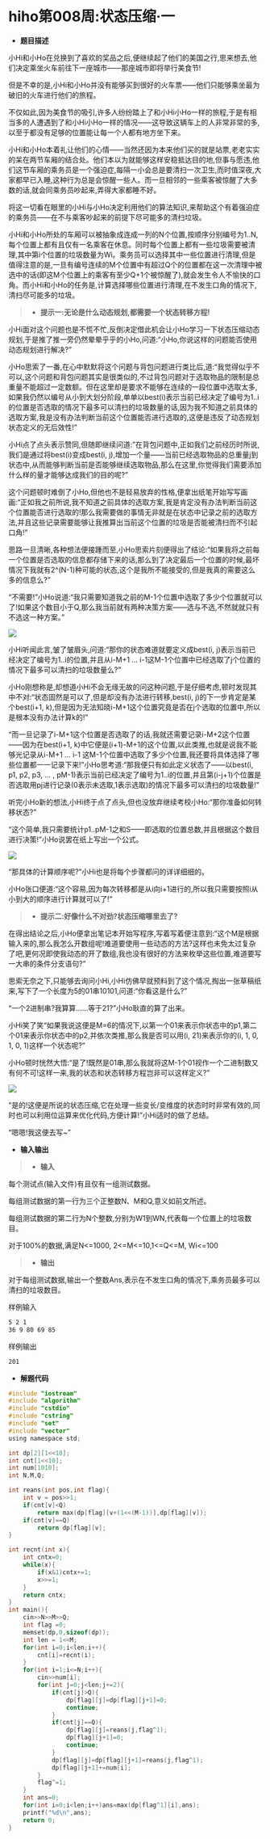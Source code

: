 # hiho第008周:状态压缩·一

* **题目描述**

小Hi和小Ho在兑换到了喜欢的奖品之后,便继续起了他们的美国之行,思来想去,他们决定乘坐火车前往下一座城市——那座城市即将举行美食节!

但是不幸的是,小Hi和小Ho并没有能够买到很好的火车票——他们只能够乘坐最为破旧的火车进行他们的旅程。

不仅如此,因为美食节的吸引,许多人纷纷踏上了和小Hi小Ho一样的旅程,于是有相当多的人遭遇到了和小Hi小Ho一样的情况——这导致这辆车上的人非常非常的多,以至于都没有足够的位置能让每一个人都有地方坐下来。

小Hi和小Ho本着礼让他们的心情——当然还因为本来他们买的就是站票,老老实实的呆在两节车厢的结合处。他们本以为就能够这样安稳抵达目的地,但事与愿违,他们这节车厢的乘务员是一个强迫症,每隔一小会总是要清扫一次卫生,而时值深夜,大家都早已入睡,这种行为总是会惊醒一些人。而一旦相邻的一些乘客被惊醒了大多数的话,就会同乘务员吵起来,弄得大家都睡不好。

将这一切看在眼里的小Hi与小Ho决定利用他们的算法知识,来帮助这个有着强迫症的乘务员——在不与乘客吵起来的前提下尽可能多的清扫垃圾。

小Hi和小Ho所处的车厢可以被抽象成连成一列的N个位置,按顺序分别编号为1..N,每个位置上都有且仅有一名乘客在休息。同时每个位置上都有一些垃圾需要被清理,其中第i个位置的垃圾数量为Wi。乘务员可以选择其中一些位置进行清理,但是值得注意的是,一旦有编号连续的M个位置中有超过Q个的位置都在这一次清理中被选中的话(即这M个位置上的乘客有至少Q+1个被惊醒了),就会发生令人不愉快的口角。而小Hi和小Ho的任务是,计算选择哪些位置进行清理,在不发生口角的情况下,清扫尽可能多的垃圾。

> * **提示一:无论是什么动态规划,都需要一个状态转移方程!**

小Hi面对这个问题也是不慌不忙,反倒决定借此机会让小Ho学习一下状态压缩动态规划,于是推了推一旁仍然晕晕乎乎的小Ho,问道:“小Ho,你说这样的问题能否使用动态规划进行解决?”

小Ho思索了一番,在心中默默将这个问题与背包问题进行类比后,道:“我觉得似乎不可以,这个问题和背包问题其实是很类似的,不过背包问题对于选取物品的限制是总重量不能超过一定数额。但在这里却是要求不能够在连续的一段位置中选取太多,如果我仍然以编号从小到大划分阶段,单单以best(i)表示当前已经决定了编号为1..i的位置是否选取的情况下最多可以清扫的垃圾数量的话,因为我不知道之前具体的选取方案,我是没有办法判断当前这个位置能否进行选取的,这便是违反了动态规划状态定义的无后效性!”

小Hi点了点头表示赞同,但随即继续问道:”在背包问题中,正如我们之前经历时所说,我们是通过将best(i)变成best(i, j),增加一个量——当前已经选取物品的总重量j到状态中,从而能够判断当前是否能够继续选取物品,那么在这里,你觉得我们需要添加什么样的量才能够达成我们的目的呢?”

这个问题顿时难倒了小Ho,但他也不是轻易放弃的性格,便拿出纸笔开始写写画画:“正如我之前所说,我不知道之前具体的选取方案,我是肯定没有办法判断当前这个位置能否进行选取的!那么我需要做的事情无非就是在状态中记录之前的选取方法,并且这些记录需要能够让我推算出当前这个位置的垃圾是否能被清扫而不引起口角!”

思路一旦清晰,各种想法便接踵而至,小Ho思索片刻便得出了结论:“如果我将之前每一个位置是否选取的信息都存储下来的话,那么到了决定最后一个位置的时候,最坏情况下我就有2^(N-1)种可能的状态,这个是我所不能接受的,但是我真的需要这么多的信息么?”

“不需要!”小Ho说道:“我只需要知道我之前的M-1个位置中选取了多少个位置就可以了!如果这个数目小于Q,那么我当前就有两种决策方案——选与不选,不然就就只有不选这一种方案。”

![](http://media.hihocoder.com/problem_images/20140823/14087736905375.jpg)

小Hi听闻此言,皱了皱眉头,问道:“那你的状态难道就要定义成best(i, j)表示当前已经决定了编号为1..i的位置,并且从i-M+1 ... i-1这M-1个位置中已经选取了j个位置的情况下最多可以清扫的垃圾数量么?”

小Ho刚想称是,却想道小Hi不会无缘无故的问这种问题,于是仔细考虑,顿时发现其中不对:“状态固然是可以了,但是却没有办法进行转移,best(i, j)的下一步肯定是某个best(i+1, k),但是因为无法知晓i-M+1这个位置究竟是否在j个选取的位置中,所以是根本没有办法计算k的!”

“而一旦记录了i-M+1这个位置是否选取了的话,我就还需要记录i-M+2这个位置——因为在best(i+1, k)中它便是(i+1)-M+1的这个位置,以此类推,也就是说我不能够光记录从i-M+1 ... i-1 这M-1个位置中选取了多少个位置,我还要将具体选择了哪些位置都一一记录下来!”小Ho思考道:“那我便只有如此定义状态了——以best(i, p1, p2, p3, ... , pM-1)表示当前已经决定了编号为1..i的位置,并且第(i-j+1)个位置是否选取用pj进行记录(0表示未选取,1表示选取)的情况下最多可以清扫的垃圾数量!”

听完小Ho新的想法,小Hi终于点了点头,但也没放弃继续考校小Ho:“那你准备如何转移状态?”

“这个简单,我只需要统计p1..pM-1之和S——即选取的位置总数,并且根据这个数目进行决策!”小Ho说罢在纸上写出一个公式。

![](http://media.hihocoder.com/problem_images/20140823/14087736915690.jpg)

“那具体的计算顺序呢?”小Hi也是将每个步骤都问的详详细细的。

小Ho张口便道:“这个容易,因为每次转移都是从i向i+1进行的,所以我只需要按照i从小到大的顺序进行计算就可以了!”

> * **提示二:好像什么不对劲?状态压缩哪里去了?**

在得出结论之后,小Ho便拿出笔记本开始写程序,写着写着便注意到:“这个M是根据输入来的,那么我怎么开数组呢!难道要使用一些动态的方法?这样也未免太过复杂了吧,更何况即使我动态的开了数组,我也没有很好的方法来枚举这些位置,难道要写一大串的条件分支语句?”

思索无奈之下,只能够去询问小Hi,小Hi仿佛早就预料到了这个情况,掏出一张草稿纸来,写下了一个长度为5的01串10101,问道:“你看这是什么?”

“一个2进制串?我算算……等于21?”小Ho耿直的算了出来。

小Hi笑了笑“如果我说这便是M=6的情况下,以第一个01来表示你状态中的p1,第二个01来表示你状态中的p2,并依次类推,那么我是否可以用(i, 21)来表示你的(i, 1, 0, 1, 0, 1)这样一个状态呢?”

小Ho顿时恍然大悟:“是了!既然是01串,那么我就将这M-1个01视作一个二进制数又有何不可!这样一来,我的状态和状态转移方程岂非可以这样定义?”

![](http://media.hihocoder.com//problem_images/20140823/14087736915342.jpg)

“是的!这便是所说的状态压缩,它在处理一些变长/变维度的状态时时非常有效的,同时也可以利用位运算来优化代码,方便计算!”小Hi适时的做了总结。

“嗯嗯!我这便去写~”

* **输入输出**

> * **输入**

每个测试点(输入文件)有且仅有一组测试数据。

每组测试数据的第一行为三个正整数N、M和Q,意义如前文所述。

每组测试数据的第二行为N个整数,分别为W1到WN,代表每一个位置上的垃圾数目。

对于100%的数据,满足N<=1000, 2<=M<=10,1<=Q<=M, Wi<=100

> * **输出**

对于每组测试数据,输出一个整数Ans,表示在不发生口角的情况下,乘务员最多可以清扫的垃圾数目。

样例输入

```sh
5 2 1
36 9 80 69 85 
```

样例输出

```sh
201
```

* **解题代码**


```c
#include "iostream"
#include "algorithm"
#include "cstdio"
#include "cstring"
#include "set"
#include "vector"
using namespace std;

int dp[2][1<<10];
int cnt[1<<10];
int num[1010];
int N,M,Q;

int reans(int pos,int flag){
    int v = pos>>1;
    if(cnt[v]<Q)
        return max(dp[flag][v+(1<<(M-1))],dp[flag][v]);
    if(cnt[v]==Q)
        return dp[flag][v];
}

int recnt(int x){
    int cntx=0;
    while(x){
        if(x&1)cntx+=1;
        x>>=1;
    }
    return cntx;
}
int main(){
    cin>>N>>M>>Q;
    int flag =0;
    memset(dp,0,sizeof(dp));
    int len = 1<<M;
    for(int i=0;i<len;i++){
        cnt[i]=recnt(i);
    }
    for(int i=1;i<=N;i++){
        cin>>num[i];
        for(int j=0;j<len;j+=2){
            if(cnt[j]>Q){
                dp[flag][j]=dp[flag][j+1]=0;
                continue;
            }
            if(cnt[j]==Q){
                dp[flag][j]=reans(j,flag^1);
                dp[flag][j+1]=0;
                continue;
            }
            dp[flag][j]=dp[flag][j+1]=reans(j,flag^1);
            dp[flag][j+1]+=num[i];
        }
        flag^=1;
    }
    int ans=0;
    for(int i=0;i<len;i++)ans=max(dp[flag^1][i],ans);
    printf("%d\n",ans);
    return 0;
}
```
